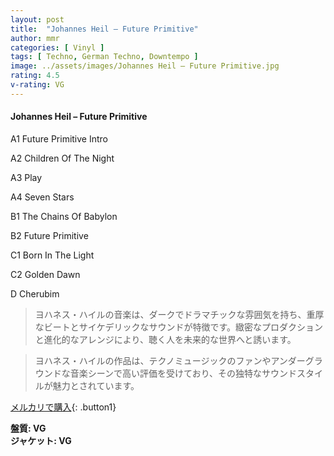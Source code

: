 ```yaml
---
layout: post
title:  "Johannes Heil – Future Primitive"
author: mmr
categories: [ Vinyl ]
tags: [ Techno, German Techno, Downtempo ]
image: ../assets/images/Johannes Heil – Future Primitive.jpg
rating: 4.5
v-rating: VG
---
```


#### Johannes Heil – Future Primitive


A1  Future Primitive Intro


A2  Children Of The Night


A3  Play


A4  Seven Stars


B1  The Chains Of Babylon


B2  Future Primitive


C1  Born In The Light


C2  Golden Dawn


D   Cherubim


> ヨハネス・ハイルの音楽は、ダークでドラマチックな雰囲気を持ち、重厚なビートとサイケデリックなサウンドが特徴です。緻密なプロダクションと進化的なアレンジにより、聴く人を未来的な世界へと誘います。

> ヨハネス・ハイルの作品は、テクノミュージックのファンやアンダーグラウンドな音楽シーンで高い評価を受けており、その独特なサウンドスタイルが魅力とされています。


[メルカリで購入](https://jp.mercari.com/item/m46295753268){: .button1}


<div class="mt-4 mb-4 d-flex align-items-center">
<strong class="mr-1">盤質: VG</strong>
</div>
<div class="mt-4 mb-4 d-flex align-items-center">
<strong class="mr-1">ジャケット: VG</strong>
</div>